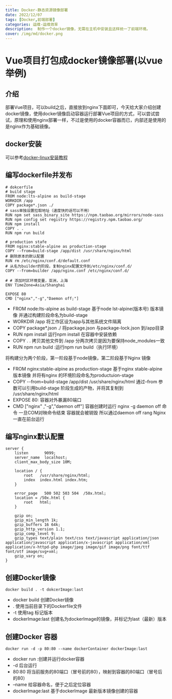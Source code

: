 ```yaml
---
title: Docker-静态资源镜像部署
date: 2022/12/07
tags: [Docker,前端部署]
categories: 运维-运维效率
description:  制作一个docker镜像，无需在主机中安装且这样统一了前端环境。
cover: /img/md/docker.png
---
```


# Vue项目打包成docker镜像部署(以vue举例)

## 介绍
部署Vue项目，可以build之后，直接放到nginx下面即可，今天给大家介绍创建docker镜像，使用docker镜像启动容器运行部署Vue项目的方式，可以尝试尝试，原理和使用nginx部署一样，不过是使用的docker容器而已，内部还是使用的是nginx作为基础镜像。

## docker安装
可以参考[docker-linux安装教程](https://winner-XW.github.io/2022/08/07/docker-install/)

## 编写dockerfile并发布
```shell
# dokcerfile
# build stage
FROM node:lts-alpine as build-stage
WORKDIR /app
COPY package*.json ./
# sass单独设置拉取地址（速度快的话可以不用）
RUN npm set sass_binary_site https://npm.taobao.org/mirrors/node-sass
RUN npm config set registry https://registry.npm.taobao.org/
RUN npm install
COPY . .
RUN npm run build

# production stafe 
FROM nginx:stable-alpine as production-stage
COPY --from=build-stage /app/dist /usr/share/nginx/html
# 删除原本的默认配置
RUN rm /etc/nginx/conf.d/default.conf
# 从名为builder的阶段，复制nginx配置文件到/etc/nginx/conf.d/
COPY --from=builder /app/nginx.conf /etc/nginx/conf.d/

# # 添加时区环境变量，亚洲，上海
ENV TimeZone=Asia/Shanghai

EXPOSE 80
CMD ["nginx","-g","Daemon off;"]
```

- FROM node:lts-alpine as build-stage 基于node lst-alpine(版本号) 版本镜像 并通过构建阶段命名为build-stage
- WORKDIR /app 将工作区设为app与其他系统文件隔离
- COPY package*.json ./ 将package.json 与package-lock.json 到/app目录
- RUN npm install 运行npm install 在容器中安装依赖
- COPY . . 拷贝其他文件到 /app 分两次拷贝是因为要保持node_modules一致
- RUN npm run build :运行npm run build（执行环境）

将构建分为两个阶段，第一阶段基于node镜像，第二阶段基于Nginx 镜像

- FROM nginx:stable-alpine as production-stage 基于nginx stable-alpine 版本镜像 并将有nginx 的环境阶段命名为productuion-stage
- COPY --from=build-stage /app/dist /usr/share/nginx/html 通过–from 参数可以引用build-stage 阶段生成的产物，并将其复制到 /usr/share/nginx/html
- EXPOSE 80: 容器对外暴漏80端口
- CMD ["nginx" ,"-g","daemon off"] 容器创建时运行 nginx -g daemon off 命令 一旦COM对映命令结束 容器就会被销毁 所以通过daemon off rang Nginx 一直在前台运行

## 编写nginx默认配置
```shell
server {
    listen       9099;
    server_name  localhost;
    client_max_body_size 10M;

    location / {
        root   /usr/share/nginx/html;
        index  index.html index.htm;
    }

    error_page   500 502 503 504  /50x.html;
    location = /50x.html {
        root   html;
    }

    gzip on;
    gzip_min_length 1k;
    gzip_buffers 16 64k;
    gzip_http_version 1.1;
    gzip_comp_level 9;
    gzip_types text/plain text/css text/javascript application/json application/javascript application/x-javascript application/xml application/x-httpd-php image/jpeg image/gif image/png font/ttf font/otf image/svg+xml;
    gzip_vary on;   
}
```

## 创建Docker镜像
```shell
docker build . -t dokcerImage:last
```
- docker build 创建Docker镜像
- . 使用当前目录下的Dockerfile文件
- -t 使用tag 标记版本
- dockerImage:last 创建名为dockerImage的镜像，并标记为last（最新）版本

## 创建Docker 容器
```shell
docker run -d -p 80:80 --name dockerContainer dockerImage:last
```

- docker run :创建并运行docker容器
- -d 后台运行
- 80:80 将当前服务的80端口（冒号前的80），映射到容器的80端口（冒号后的80）
- –name 给容器命名，便于之后定位容器
- dockerImage:last 基于dockerImage 最新版本镜像创建的容器